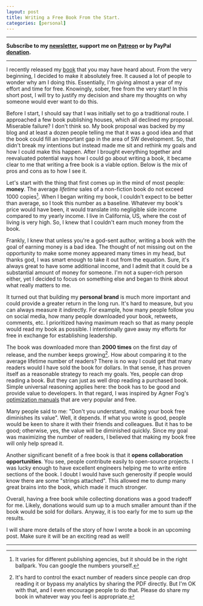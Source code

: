 ```yaml
---
layout: post
title: Writing a Free Book From the Start.
categories: [personal]
---
```


------
**Subscribe to my [newsletter](https://products.easyperf.net/newsletter), support me on [Patreon](https://www.patreon.com/dendibakh) or by PayPal [donation](https://www.paypal.com/cgi-bin/webscr?cmd=_donations&business=TBM3NW8TKTT34&currency_code=USD&source=url).**

------

I recently released my [book](https://book.easyperf.net/perf_book) that you may have heard about. From the very beginning, I decided to make it absolutely free. It caused a lot of people to wonder why am I doing this. Essentially, I'm giving almost a year of my effort and time for free. Knowingly, sober, free from the very start! In this short post, I will try to justify my decision and share my thoughts on why someone would ever want to do this.

Before I start, I should say that I was initially set to go a traditional route. I approached a few book publishing houses, which all declined my proposal. Miserable failure? I don't think so. My book proposal was backed by my blog and at least a dozen people telling me that it was a good idea and that the book could fill an important gap in the area of SW development. So, that didn't break my intentions but instead made me sit and rethink my goals and how I could make this happen. After I brought everything together and reevaluated potential ways how I could go about writing a book, it became clear to me that writing a free book is a viable option. Below is the mix of pros and cons as to how I see it.

Let's start with the thing that first comes up in the mind of most people: **money**. The average *lifetime* sales of a non-fiction book do not exceed 1000 copies[^1]. When I began writing my book, I couldn't expect to be better than average, so I took this number as a baseline. Whatever my book's price would have been, it would translate into negligible side income compared to my yearly income. I live in California, US, where the cost of living is very high. So, I knew that I couldn't earn much money from the book.

Frankly, I knew that unless you're a god-sent author, writing a book with the goal of earning money is a bad idea. The thought of not missing out on the opportunity to make some money appeared many times in my head, but thanks god, I was smart enough to take it out from the equation. Sure, it's always great to have some additional income, and I admit that it could be a substantial amount of money for someone. I'm not a super-rich person either, yet I decided to focus on something else and began to think about what really matters to me.

It turned out that building my **personal brand** is much more important and could provide a greater return in the long run. It's hard to measure, but you can always measure it indirectly. For example, how many people follow you on social media, how many people downloaded your book, retweets, comments, etc. I prioritized having maximum reach so that as many people would read my book as possible. I intentionally gave away my efforts for free in exchange for establishing leadership.

The book was downloaded more than **2000 times** on the first day of release, and the number keeps growing[^2]. How about comparing it to the average lifetime number of readers? There is no way I could get that many readers would I have sold the book for dollars. In that sense, it has proven itself as a reasonable strategy to reach my goals. Yes, people can drop reading a book. But they can just as well drop reading a purchased book. Simple universal reasoning applies here: the book has to be good and provide value to developers. In that regard, I was inspired by Agner Fog's [optimization manuals](https://www.agner.org/optimize/) that are very popular and free.

Many people said to me: "Don't you understand, making your book free diminishes its value". Well, it depends. If what you wrote is good, people would be keen to share it with their friends and colleagues. But it has to be good; otherwise, yes, the value will be diminished quickly. Since my goal was maximizing the number of readers, I believed that making my book free will only help spread it.

Another significant benefit of a free book is that it **opens collaboration opportunities**. You see, people contribute easily to open-source projects. I was lucky enough to have excellent engineers helping me to write entire sections of the book. I doubt I would have such generosity if people would know there are some "strings attached". This allowed me to dump many great brains into the book, which made it much stronger.

Overall, having a free book while collecting donations was a good tradeoff for me. Likely, donations would sum up to a much smaller amount than if the book would be sold for dollars. Anyway, it is too early for me to sum up the results.

I will share more details of the story of how I wrote a book in an upcoming post. Make sure it will be an exciting read as well!

---

[^1]: It varies for different publishing agencies, but it should be in the right ballpark. You can google the numbers yourself.
[^2]: It's hard to control the exact number of readers since people can drop reading it or bypass my analytics by sharing the PDF directly. But I'm OK with that, and I even encourage people to do that. Please do share my book in whatever way you feel is appropriate.
